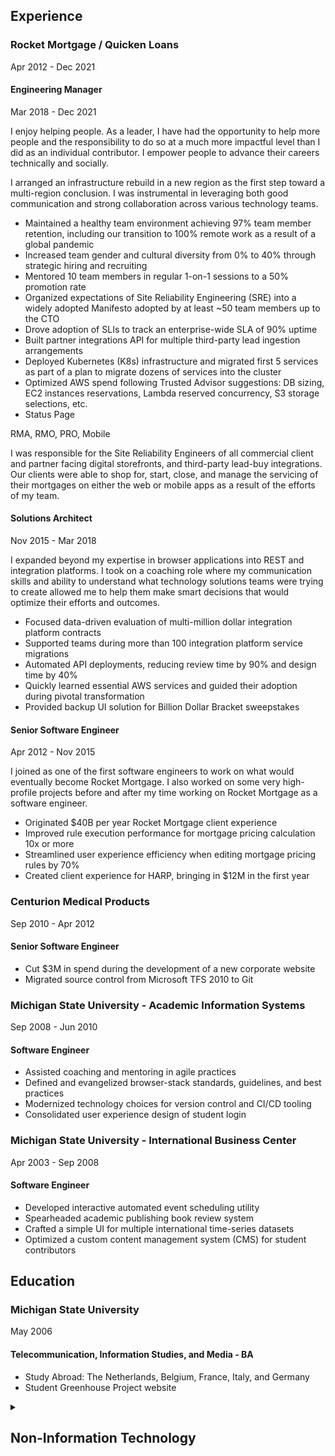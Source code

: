 ## Experience

<!--
### Guaranteed Rate
Dec 2021 - Present

#### Engineering Manager

  *

-->


### Rocket Mortgage / Quicken Loans
Apr 2012 - Dec 2021

#### Engineering Manager
Mar 2018 - Dec 2021

I enjoy helping people. As a leader, I have had the opportunity to help more people and the responsibility to do so at a much more impactful level than I did as an individual contributor. I empower people to advance their careers technically and socially.

I arranged an infrastructure rebuild in a new region as the first step toward a multi-region conclusion. I was instrumental in leveraging both good communication and strong collaboration across various technology teams.

  * Maintained a healthy team environment achieving 97% team member retention, including our transition to 100% remote work as a result of a global pandemic
  * Increased team gender and cultural diversity from 0% to 40% through strategic hiring and recruiting
  * Mentored 10 team members in regular 1-on-1 sessions to a 50% promotion rate
  * Organized expectations of Site Reliability Engineering (SRE) into a widely adopted Manifesto adopted by at least ~50 team members up to the CTO
  * Drove adoption of SLIs to track an enterprise-wide SLA of 90% uptime
  * Built partner integrations API for multiple third-party lead ingestion arrangements
  * Deployed Kubernetes (K8s) infrastructure and migrated first 5 services as part of a plan to migrate dozens of services into the cluster
  * Optimized AWS spend following Trusted Advisor suggestions: DB sizing, EC2 instances reservations, Lambda reserved concurrency, S3 storage selections, etc.
  * Status Page

RMA, RMO, PRO, Mobile

I was responsible for the Site Reliability Engineers of all commercial client and partner facing digital storefronts, and third-party lead-buy integrations. Our clients were able to shop for, start, close, and manage the servicing of their mortgages on either the web or mobile apps as a result of the efforts of my team.

#### Solutions Architect
Nov 2015 - Mar 2018

I expanded beyond my expertise in browser applications into REST and integration platforms. I took on a coaching role where my communication skills and ability to understand what technology solutions teams were trying to create allowed me to help them make smart decisions that would optimize their efforts and outcomes.

  * Focused data-driven evaluation of multi-million dollar integration platform contracts
  * Supported teams during more than 100 integration platform service migrations
  * Automated API deployments, reducing review time by 90% and design time by 40%
  * Quickly learned essential AWS services and guided their adoption during pivotal transformation
  * Provided backup UI solution for Billion Dollar Bracket sweepstakes

#### Senior Software Engineer
Apr 2012 - Nov 2015

I joined as one of the first software engineers to work on what would eventually become Rocket Mortgage. I also worked on some very high-profile projects before and after my time working on Rocket Mortgage as a software engineer.

  * Originated $40B per year Rocket Mortgage client experience
  * Improved rule execution performance for mortgage pricing calculation 10x or more
  * Streamlined user experience efficiency when editing mortgage pricing rules by 70%
  * Created client experience for HARP, bringing in $12M in the first year


### Centurion Medical Products
Sep 2010 - Apr 2012

#### Senior Software Engineer

  * Cut $3M in spend during the development of a new corporate website
  * Migrated source control from Microsoft TFS 2010 to Git


### Michigan State University - Academic Information Systems
Sep 2008 - Jun 2010

#### Software Engineer

  * Assisted coaching and mentoring in agile practices
  * Defined and evangelized browser-stack standards, guidelines, and best practices
  * Modernized technology choices for version control and CI/CD tooling
  * Consolidated user experience design of student login


### Michigan State University - International Business Center
Apr 2003 - Sep 2008

#### Software Engineer

  * Developed interactive automated event scheduling utility
  * Spearheaded academic publishing book review system
  * Crafted a simple UI for multiple international time-series datasets
  * Optimized a custom content management system (CMS) for student contributors


## Education

### Michigan State University
May 2006

#### Telecommunication, Information Studies, and Media - BA

  * Study Abroad: The Netherlands, Belgium, France, Italy, and Germany
  * Student Greenhouse Project website


<details id="resume__non-tech">
  <summary>
    <h2 title="Click to expand section">Non-Information Technology</h2>
  </summary>

### Aquamen Landscaping, White Lake, MI

#### Landscape Designer/Owner
Apr 2001 - Aug 2005

  * Designed and installed landscapes and built structures
  * Collected accounts payable and purchased requisite supplies


### Meridian Lawn Care &amp; Snow Removal, Meridian Twp, MI

#### Landscaping Coordinator
Feb 2003 - Sep 2004

  * Collaborative design with customers
  * Purchased materials for landscapes in excess of $50,000


### Case Residence Hall Cafeteria [MSU], East Lansing, MI

#### Prep-Cook
Mar 2002 - Apr 2003

  * Prepared and served food - 2000 meals per day
  * Mentored 3 students per semester in proper food preparation


### Cobra Enterprises, Madison Heights, MI

#### Machinist
Jun 1999 - Jan 2002

  * Refined production of multi-million dollar prototype manufacturing jobs
  * Modified machining techniques to reduce down time
  * Verified quality control specifications


### Video Giant, Sterling Heights, MI

#### Store Manager
Sep 1996 - Apr 1999

  * Regulated inventory and reduced theft in 7 stores
  * Employee relations including: scheduling, hiring, and firing
  * Trained 40 employees each year


### Wheeler &amp; Sons Construction, Independence Twp, MI

#### Carpenter
May 1996 - Aug 1996

  * Basic structural framing in residential housing
  * Manual labor organizing building materials


### Sweetwater’s Bistro, Keego Harbor, MI

#### Swing Cook
Sep 1994 - May 1996

  * Mediated service of an average of 900 meals per night
  * Adapted to work in high demand environments

</details>
